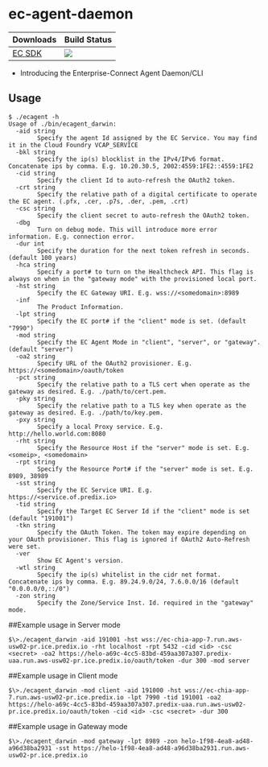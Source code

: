 # ec-agent-daemon
Downloads | Build Status
--- | ---
[EC SDK](https://github.com/Enterprise-connect/ec-sdk) | <a href='https://predix1.jenkins.build.ge.com/job/Enterprise-Connect/EC Server Daemon CLI'><img src='https://predix1.jenkins.build.ge.com/buildStatus/icon?job=Enterprise-Connect/EC Server Daemon CLI'></a>

 - Introducing the Enterprise-Connect Agent Daemon/CLI

## Usage
```shellscript
$ ./ecagent -h
Usage of ./bin/ecagent_darwin:
  -aid string
    	Specify the agent Id assigned by the EC Service. You may find it in the Cloud Foundry VCAP_SERVICE
  -bkl string
    	Specify the ip(s) blocklist in the IPv4/IPv6 format. Concatenate ips by comma. E.g. 10.20.30.5, 2002:4559:1FE2::4559:1FE2
  -cid string
    	Specify the client Id to auto-refresh the OAuth2 token.
  -crt string
    	Specify the relative path of a digital certificate to operate the EC agent. (.pfx, .cer, .p7s, .der, .pem, .crt)
  -csc string
    	Specify the client secret to auto-refresh the OAuth2 token.
  -dbg
    	Turn on debug mode. This will introduce more error information. E.g. connection error.
  -dur int
    	Specify the duration for the next token refresh in seconds. (default 100 years)
  -hca string
    	Specify a port# to turn on the Healthcheck API. This flag is always on when in the "gateway mode" with the provisioned local port.
  -hst string
    	Specify the EC Gateway URI. E.g. wss://<somedomain>:8989
  -inf
    	The Product Information.
  -lpt string
    	Specify the EC port# if the "client" mode is set. (default "7990")
  -mod string
    	Specify the EC Agent Mode in "client", "server", or "gateway". (default "server")
  -oa2 string
    	Specify URL of the OAuth2 provisioner. E.g. https://<somedomain>/oauth/token
  -pct string
    	Specify the relative path to a TLS cert when operate as the gateway as desired. E.g. ./path/to/cert.pem.
  -pky string
    	Specify the relative path to a TLS key when operate as the gateway as desired. E.g. ./path/to/key.pem.
  -pxy string
    	Specify a local Proxy service. E.g. http://hello.world.com:8080
  -rht string
    	Specify the Resource Host if the "server" mode is set. E.g. <someip>, <somedomain>
  -rpt string
    	Specify the Resource Port# if the "server" mode is set. E.g. 8989, 38989
  -sst string
    	Specify the EC Service URI. E.g. https://<service.of.predix.io>
  -tid string
    	Specify the Target EC Server Id if the "client" mode is set (default "191001")
  -tkn string
    	Specify the OAuth Token. The token may expire depending on your OAuth provisioner. This flag is ignored if OAuth2 Auto-Refresh were set.
  -ver
    	Show EC Agent's version.
  -wtl string
    	Specify the ip(s) whitelist in the cidr net format. Concatenate ips by comma. E.g. 89.24.9.0/24, 7.6.0.0/16 (default "0.0.0.0/0,::/0")
  -zon string
    	Specify the Zone/Service Inst. Id. required in the "gateway" mode.
``` 

##Example usage in Server mode
```shellscript
$\>./ecagent_darwin -aid 191001 -hst wss://ec-chia-app-7.run.aws-usw02-pr.ice.predix.io -rht localhost -rpt 5432 -cid <id> -csc <secret> -oa2 https://helo-a69c-4cc5-83bd-459aa307a307.predix-uaa.run.aws-usw02-pr.ice.predix.io/oauth/token -dur 300 -mod server
```
##Example usage in Client mode
```shellscript
$\>./ecagent_darwin -mod client -aid 191000 -hst wss://ec-chia-app-7.run.aws-usw02-pr.ice.predix.io -lpt 7990 -tid 191001 -oa2 https://helo-a69c-4cc5-83bd-459aa307a307.predix-uaa.run.aws-usw02-pr.ice.predix.io/oauth/token -cid <id> -csc <secret> -dur 300
```

##Example usage in Gateway mode
```shellscript
$\>./ecagent_darwin -mod gateway -lpt 8989 -zon helo-1f98-4ea8-ad48-a96d38ba2931 -sst https://helo-1f98-4ea8-ad48-a96d38ba2931.run.aws-usw02-pr.ice.predix.io
```
 
